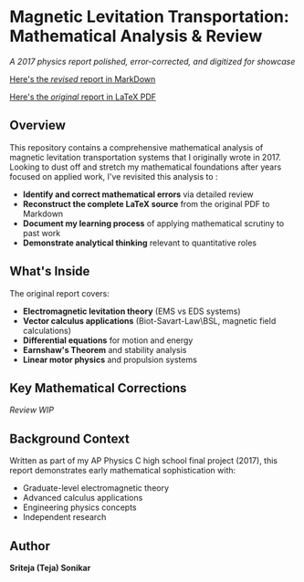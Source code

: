 # Magnetic Levitation Transportation: Mathematical Analysis & Review

*A 2017 physics report polished, error-corrected, and digitized for showcase*

[Here's the *revised* report in MarkDown](/src/main.md)

[Here's the *original* report in LaTeX PDF](/src/ApPhysicsCFinalReport.pdf)

## Overview

This repository contains a comprehensive mathematical analysis of magnetic levitation transportation systems that I originally wrote in 2017. Looking to dust off and stretch my mathematical foundations after years focused on applied work, I've revisited this analysis to :

- **Identify and correct mathematical errors** via detailed review
- **Reconstruct the complete LaTeX source** from the original PDF to Markdown
- **Document my learning process** of applying mathematical scrutiny to past work
- **Demonstrate analytical thinking** relevant to quantitative roles

## What's Inside

The original report covers:
- **Electromagnetic levitation theory** (EMS vs EDS systems)
- **Vector calculus applications** (Biot-Savart-Law\BSL, magnetic field calculations)  
- **Differential equations** for motion and energy
- **Earnshaw's Theorem** and stability analysis
- **Linear motor physics** and propulsion systems

## Key Mathematical Corrections

*Review WIP*

## Background Context

Written as part of my AP Physics C high school final project (2017), this report demonstrates early mathematical sophistication with:
- Graduate-level electromagnetic theory
- Advanced calculus applications  
- Engineering physics concepts
- Independent research

## Author

**Sriteja (Teja) Sonikar** 
